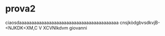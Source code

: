 # prova2
ciaosdaaaaaaaaaaaaaaaaaaaaaaaaaaaaaaaaaaaaaaaa
cnsjkòdgbvsdkvjB-<NJKDK<XM,C V    XCVNlkdvm 
giovanni

